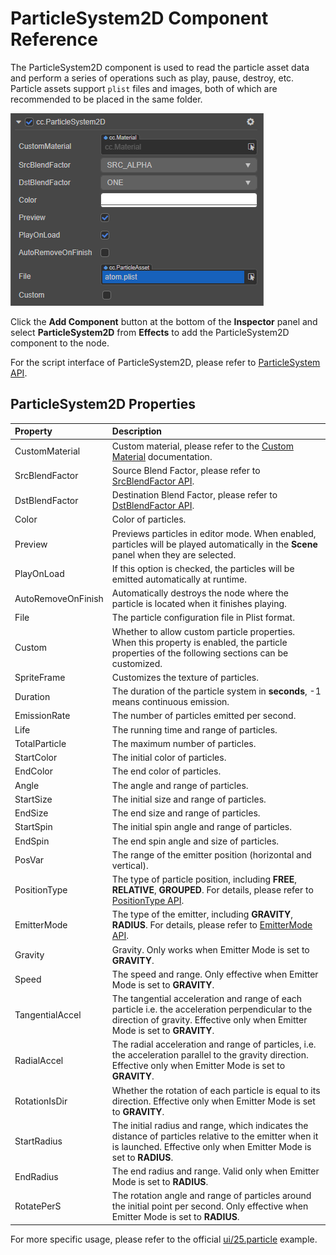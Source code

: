 # ParticleSystem2D Component Reference

The ParticleSystem2D component is used to read the particle asset data and perform a series of operations such as play, pause, destroy, etc. Particle assets support `plist` files and images, both of which are recommended to be placed in the same folder.

![ParticleSystem2D](./2d-particle.png)

Click the **Add Component** button at the bottom of the **Inspector** panel and select **ParticleSystem2D** from **Effects** to add the ParticleSystem2D component to the node.

For the script interface of ParticleSystem2D, please refer to [ParticleSystem API](__APIDOC__/en/classes/particle2d.particlesystem2d.html).

## ParticleSystem2D Properties

| Property | Description
| :-------------- | :----------- |
| CustomMaterial     | Custom material, please refer to the [Custom Material](../../ui-system/components/engine/ui-material.md) documentation.
| SrcBlendFactor     | Source Blend Factor, please refer to [SrcBlendFactor API](__APIDOC__/en/classes/particle2d.particlesystem2d.html#srcblendfactor).
| DstBlendFactor     | Destination Blend Factor, please refer to [DstBlendFactor API](__APIDOC__/en/classes/particle2d.particlesystem2d.html#dstblendfactor).
| Color              | Color of particles.
| Preview            | Previews particles in editor mode. When enabled, particles will be played automatically in the **Scene** panel when they are selected.
| PlayOnLoad         | If this option is checked, the particles will be emitted automatically at runtime.
| AutoRemoveOnFinish | Automatically destroys the node where the particle is located when it finishes playing.
| File               | The particle configuration file in Plist format.
| Custom             | Whether to allow custom particle properties. When this property is enabled, the particle properties of the following sections can be customized.
| SpriteFrame        | Customizes the texture of particles.
| Duration           | The duration of the particle system in **seconds**, -1 means continuous emission.
| EmissionRate       | The number of particles emitted per second.
| Life               | The running time and range of particles.
| TotalParticle      | The maximum number of particles.
| StartColor         | The initial color of particles.
| EndColor           | The end color of particles.
| Angle              | The angle and range of particles.
| StartSize          | The initial size and range of particles.
| EndSize            | The end size and range of particles.
| StartSpin          | The initial spin angle and range of particles.
| EndSpin            | The end spin angle and size of particles.
| PosVar             | The range of the emitter position (horizontal and vertical).
| PositionType       | The type of particle position, including **FREE**, **RELATIVE**, **GROUPED**. For details, please refer to [PositionType API](__APIDOC__/en/classes/particle2d.particlesystem2d.html#positiontype).
| EmitterMode        | The type of the emitter, including **GRAVITY**, **RADIUS**. For details, please refer to [EmitterMode API](__APIDOC__/zh/classes/particle2d.articlesystem2d.html#emittermode-1).
| Gravity            | Gravity. Only works when Emitter Mode is set to **GRAVITY**.
| Speed              | The speed and range. Only effective when Emitter Mode is set to **GRAVITY**.
| TangentialAccel    | The tangential acceleration and range of each particle i.e. the acceleration perpendicular to the direction of gravity. Effective only when Emitter Mode is set to **GRAVITY**.
| RadialAccel        | The radial acceleration and range of particles, i.e. the acceleration parallel to the gravity direction. Effective only when Emitter Mode is set to **GRAVITY**.
| RotationIsDir      | Whether the rotation of each particle is equal to its direction. Effective only when Emitter Mode is set to **GRAVITY**.
| StartRadius        | The initial radius and range, which indicates the distance of particles relative to the emitter when it is launched. Effective only when Emitter Mode is set to **RADIUS**.
| EndRadius          | The end radius and range. Valid only when Emitter Mode is set to **RADIUS**.
| RotatePerS         | The rotation angle and range of particles around the initial point per second. Only effective when Emitter Mode is set to **RADIUS**.

For more specific usage, please refer to the official [ui/25.particle](https://github.com/cocos-creator/test-cases-3d/tree/v3.0/assets/cases/ui/25.particle) example.
